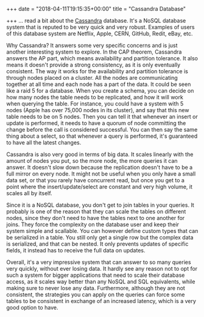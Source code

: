 +++
date = "2018-04-11T19:15:35+00:00"
title = "Cassandra Database"

+++
... read a bit about the [Cassandra](http://cassandra.apache.org/) database. It's a NoSQL database system that is reputed to be very quick and very robust. Examples of users of this database system are Netflix, Apple, CERN, GitHub, Redit, eBay, etc.

Why Cassandra? It answers some very specific concerns and is just another interesting system to explore. In the CAP theorem, Cassandra answers the AP part, which means availability and partition tolerance. It also means it doesn't provide a strong consistency, as it is only eventually consistent. The way it works for the availability and partition tolerance is through nodes placed on a cluster. All the nodes are communicating together at all time and each node has a part of the data. It could be seen like a raid 5 for a database. When you create a schema, you can decide on how many nodes the table needs to be replicated, and how it will work when querying the table. For instance, you could have a system with 5 nodes (Apple has over 75,000 nodes in its cluster), and say that this new table needs to be on 5 nodes. Then you can tell it that whenever an insert or update is performed, it needs to have a quorum of node committing the change before the call is considered successful. You can then say the same thing about a select, so that whenever a query is performed, it's guaranteed to have all the latest changes.

Cassandra is also very good in terms of big data. It scales linearly with the amount of nodes you put, so the more node, the more queries it can answer. It doesn't slow down because the replication doesn't have to be a full mirror on every node. It might not be useful when you only have a small data set, or that you rarely have concurrent read, but once you get to a point where the insert/update/select are constant and very high volume, it scales all by itself.

Since it is a NoSQL database, you don't get to join tables in your queries. It probably is one of the reason that they can scale the tables on different nodes, since they don't need to have the tables next to one another for joins. They force the complexity on the database user and keep their system simple and scallable. You can however define custom types that can be serialized in a table. You still only get a single row but the complex data is serialized, and that can be nested. It only prevents updates of specific fields, it instead has to receive the full data on updates.

Overall, it's a very impressive system that can answer to so many queries very quickly, without ever losing data. It hardly see any reason not to opt for such a system for bigger applications that need to scale their database access, as it scales way better than any NoSQL and SQL equivalents, while making sure to never lose any data. Furthermore, although they are not consistent, the strategies you can apply on the queries can force some tables to be consistent in exchange of an increased latency, which is a very good option to have.